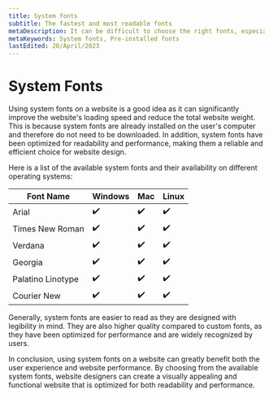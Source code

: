 ```yaml
---
title: System fonts
subtitle: The fastest and most readable fonts
metaDescription: It can be difficult to choose the right fonts, especially because so many exists. But system fonts are the best option, and here is why.
metaKeywords: System fonts, Pre-installed fonts
lastEdited: 20/April/2023
---
```


# System Fonts

Using system fonts on a website is a good idea as it can significantly improve the website's loading speed and reduce the total website weight. This is because system fonts are already installed on the user's computer and therefore do not need to be downloaded. In addition, system fonts have been optimized for readability and performance, making them a reliable and efficient choice for website design.

Here is a list of the available system fonts and their availability on different operating systems:

| Font Name | Windows | Mac | Linux |
| --- | --- | --- | --- |
| Arial | ✔️ | ✔️ | ✔️ |
| Times New Roman | ✔️ | ✔️ | ✔️ |
| Verdana | ✔️ | ✔️ | ✔️ |
| Georgia | ✔️ | ✔️ | ✔️ |
| Palatino Linotype | ✔️ | ✔️ | ✔️ |
| Courier New | ✔️ | ✔️ | ✔️ |

Generally, system fonts are easier to read as they are designed with legibility in mind. They are also higher quality compared to custom fonts, as they have been optimized for performance and are widely recognized by users.

In conclusion, using system fonts on a website can greatly benefit both the user experience and website performance. By choosing from the available system fonts, website designers can create a visually appealing and functional website that is optimized for both readability and performance.